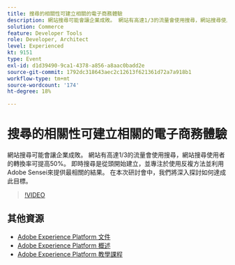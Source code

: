 ```yaml
---
title: 搜尋的相關性可建立相關的電子商務體驗
description: 網站搜尋可能會讓企業成敗。 網站有高達1/3的流量會使用搜尋，網站搜尋使用者的轉換率可提高50%。 即時搜尋是從頭開始建立，並專注於使用反複方法並利用Adobe Sensei來提供最相關的結果。 在本次研討會中，我們將深入探討如何達成此目標。
solution: Commerce
feature: Developer Tools
role: Developer, Architect
level: Experienced
kt: 9151
type: Event
exl-id: d1d39490-9ca1-4378-a856-a8aac0badd2e
source-git-commit: 1792dc318643aec2c12613f621361d72a7a918b1
workflow-type: tm+mt
source-wordcount: '174'
ht-degree: 18%

---
```


# 搜尋的相關性可建立相關的電子商務體驗

網站搜尋可能會讓企業成敗。 網站有高達1/3的流量會使用搜尋，網站搜尋使用者的轉換率可提高50%。 即時搜尋是從頭開始建立，並專注於使用反複方法並利用Adobe Sensei來提供最相關的結果。 在本次研討會中，我們將深入探討如何達成此目標。

>[!VIDEO](https://video.tv.adobe.com/v/337579/?quality=12&learn=on&hidetitle=true)

## 其他資源

- [Adobe Experience Platform 文件](https://experienceleague.adobe.com/docs/experience-platform.html)
- [Adobe Experience Platform 概述](https://experienceleague.adobe.com/docs/experience-platform/landing/home.html?lang=zh-Hant)
- [Adobe Experience Platform 教學課程](https://experienceleague.adobe.com/docs/platform-learn/tutorials/overview.html?lang=zh-Hant)
